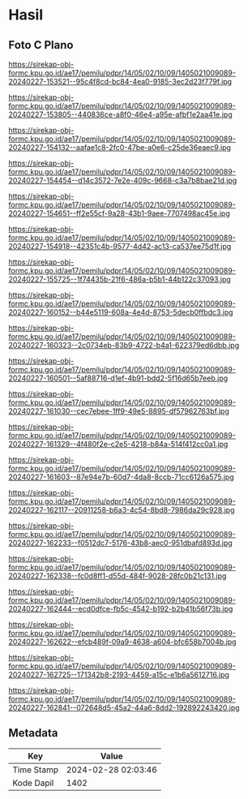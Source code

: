 # Hasil

## Foto C Plano

https://sirekap-obj-formc.kpu.go.id/ae17/pemilu/pdpr/14/05/02/10/09/1405021009089-20240227-153521--95c4f8cd-bc84-4ea0-9185-3ec2d23f779f.jpg

https://sirekap-obj-formc.kpu.go.id/ae17/pemilu/pdpr/14/05/02/10/09/1405021009089-20240227-153805--440836ce-a8f0-46e4-a95e-afbf1e2aa41e.jpg

https://sirekap-obj-formc.kpu.go.id/ae17/pemilu/pdpr/14/05/02/10/09/1405021009089-20240227-154132--aafae1c8-2fc0-47be-a0e6-c25de36eaec9.jpg

https://sirekap-obj-formc.kpu.go.id/ae17/pemilu/pdpr/14/05/02/10/09/1405021009089-20240227-154454--d14c3572-7e2e-409c-9668-c3a7b8bae21d.jpg

https://sirekap-obj-formc.kpu.go.id/ae17/pemilu/pdpr/14/05/02/10/09/1405021009089-20240227-154651--ff2e55cf-9a28-43b1-9aee-7707498ac45e.jpg

https://sirekap-obj-formc.kpu.go.id/ae17/pemilu/pdpr/14/05/02/10/09/1405021009089-20240227-154918--42351c4b-9577-4d42-ac13-ca537ee75d1f.jpg

https://sirekap-obj-formc.kpu.go.id/ae17/pemilu/pdpr/14/05/02/10/09/1405021009089-20240227-155725--1f74435b-21f6-486a-b5b1-44b122c37093.jpg

https://sirekap-obj-formc.kpu.go.id/ae17/pemilu/pdpr/14/05/02/10/09/1405021009089-20240227-160152--b44e5119-608a-4e4d-8753-5decb0ffbdc3.jpg

https://sirekap-obj-formc.kpu.go.id/ae17/pemilu/pdpr/14/05/02/10/09/1405021009089-20240227-160323--2c0734eb-83b9-4722-b4a1-622379ed6dbb.jpg

https://sirekap-obj-formc.kpu.go.id/ae17/pemilu/pdpr/14/05/02/10/09/1405021009089-20240227-160501--5af88716-d1ef-4b91-bdd2-5f16d65b7eeb.jpg

https://sirekap-obj-formc.kpu.go.id/ae17/pemilu/pdpr/14/05/02/10/09/1405021009089-20240227-161030--cec7ebee-1ff9-49e5-8895-df57962763bf.jpg

https://sirekap-obj-formc.kpu.go.id/ae17/pemilu/pdpr/14/05/02/10/09/1405021009089-20240227-161329--4f480f2e-c2e5-4218-b84a-514f412cc0a1.jpg

https://sirekap-obj-formc.kpu.go.id/ae17/pemilu/pdpr/14/05/02/10/09/1405021009089-20240227-161603--87e94e7b-60d7-4da8-8ccb-71cc6126a575.jpg

https://sirekap-obj-formc.kpu.go.id/ae17/pemilu/pdpr/14/05/02/10/09/1405021009089-20240227-162117--20911258-b6a3-4c54-8bd8-7986da29c928.jpg

https://sirekap-obj-formc.kpu.go.id/ae17/pemilu/pdpr/14/05/02/10/09/1405021009089-20240227-162233--f0512dc7-5176-43b8-aec0-951dbafd893d.jpg

https://sirekap-obj-formc.kpu.go.id/ae17/pemilu/pdpr/14/05/02/10/09/1405021009089-20240227-162338--fc0d8ff1-d55d-484f-9028-28fc0b21c131.jpg

https://sirekap-obj-formc.kpu.go.id/ae17/pemilu/pdpr/14/05/02/10/09/1405021009089-20240227-162444--ecd0dfce-fb5c-4542-b192-b2b41b56f73b.jpg

https://sirekap-obj-formc.kpu.go.id/ae17/pemilu/pdpr/14/05/02/10/09/1405021009089-20240227-162622--efcb489f-09a9-4638-a604-bfc658b7004b.jpg

https://sirekap-obj-formc.kpu.go.id/ae17/pemilu/pdpr/14/05/02/10/09/1405021009089-20240227-162725--171342b8-2193-4459-a15c-e1b6a5612716.jpg

https://sirekap-obj-formc.kpu.go.id/ae17/pemilu/pdpr/14/05/02/10/09/1405021009089-20240227-162841--072648d5-45a2-44a6-8dd2-192892243420.jpg


## Metadata

| Key        | Value               |
| ---------- | ------------------- |
| Time Stamp | 2024-02-28 02:03:46 |
| Kode Dapil | 1402                |



